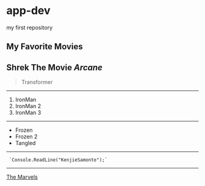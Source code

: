 # app-dev
my first repository

 ## My Favorite Movies
 **Shrek The Movie**
 *Arcane*
 ---
 >Transformer
 ---
1. IronMan
2. IronMan 2
3. IronMan 3
---
   - Frozen
   - Frozen 2
   - Tangled
---
     `Console.ReadLine("KenjieSamonte");`
---
[The Marvels](https://myflixer.ph/movies/the-marvels-2/)
   
